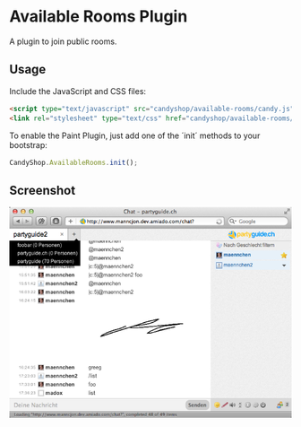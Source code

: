 # Available Rooms Plugin
A plugin to join public rooms.

## Usage
Include the JavaScript and CSS files:

```HTML
<script type="text/javascript" src="candyshop/available-rooms/candy.js"></script>
<link rel="stylesheet" type="text/css" href="candyshop/available-rooms/candy.css" />
```

To enable the Paint Plugin, just add one of the ´init´ methods to your bootstrap:

```JavaScript
CandyShop.AvailableRooms.init();
```

## Screenshot
![Screenshot](https://github.com/amiadogroup/candy-plugins/raw/dev/available-rooms/screenshot.png)
